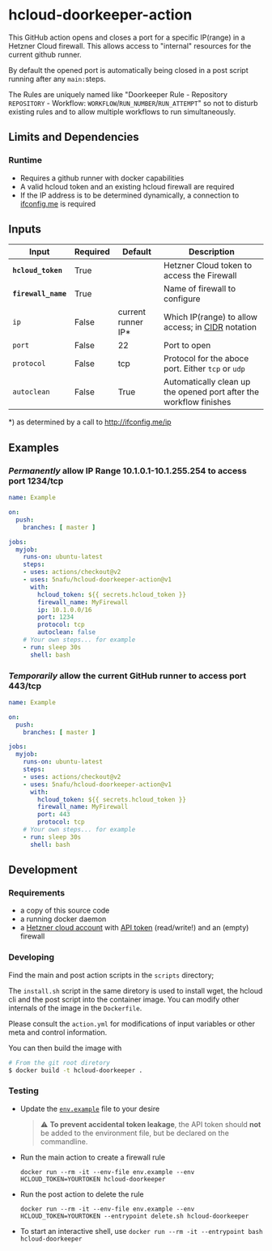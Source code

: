 # hcloud-doorkeeper-action
This GitHub action opens and closes a port for a specific IP(range) in a Hetzner Cloud firewall. This allows access to "internal" resources for the current github runner.

By default the opened port is automatically being closed in a post script running after any `main:`steps.

The Rules are uniquely named like "Doorkeeper Rule - Repository `REPOSITORY` - Workflow: `WORKFLOW`/`RUN_NUMBER`/`RUN_ATTEMPT`" so not to disturb existing rules and to allow multiple workflows to run simultaneously.

## Limits and Dependencies

### Runtime

* Requires a github runner with docker capabilities
* A valid hcloud token and an existing hcloud firewall are required
* If the IP address is to be determined dynamically, a connection to [ifconfig.me](http://ifconfig.me) is required

## Inputs

| Input | Required | Default | Description |
| ----- | -------- | ------- | ----------- |
| **`hcloud_token`** | True | | Hetzner Cloud token to access the Firewall |
| **`firewall_name`** | True | | Name of firewall to configure |
| `ip`| False | current runner IP* | Which IP(range) to allow access; in [CIDR](https://en.wikipedia.org/wiki/Classless_Inter-Domain_Routing) notation |
| `port`| False | 22 | Port to open |
| `protocol`| False | tcp | Protocol for the aboce port. Either `tcp` or `udp` |
| `autoclean` | False | True |  Automatically clean up the opened port after the workflow finishes |

*) as determined by a call to http://ifconfig.me/ip

## Examples

### *Permanently* allow IP Range 10.1.0.1-10.1.255.254 to access port 1234/tcp

``` yaml
name: Example

on:
  push:
    branches: [ master ]

jobs:
  myjob:
    runs-on: ubuntu-latest
    steps:
    - uses: actions/checkout@v2
    - uses: 5nafu/hcloud-doorkeeper-action@v1
      with:
        hcloud_token: ${{ secrets.hcloud_token }}
        firewall_name: MyFirewall
        ip: 10.1.0.0/16
        port: 1234
        protocol: tcp
        autoclean: false
    # Your own steps... for example
    - run: sleep 30s
      shell: bash
```

### *Temporarily* allow the current GitHub runner to access port 443/tcp

``` yaml
name: Example

on:
  push:
    branches: [ master ]

jobs:
  myjob:
    runs-on: ubuntu-latest
    steps:
    - uses: actions/checkout@v2
    - uses: 5nafu/hcloud-doorkeeper-action@v1
      with:
        hcloud_token: ${{ secrets.hcloud_token }}
        firewall_name: MyFirewall
        port: 443
        protocol: tcp
    # Your own steps... for example
    - run: sleep 30s
      shell: bash
```

## Development

### Requirements

* a copy of this source code
* a running docker daemon
* a [Hetzner cloud account](https://console.hetzner.cloud/) with [API token](https://docs.hetzner.cloud/#getting-started) (read/write!) and an (empty) firewall

### Developing

Find the main and post action scripts in the `scripts` directory; 

The `install.sh` script in the same diretory is used to install wget, the hcloud cli and the post script into the container image. You can modify other internals of the image in the `Dockerfile`.

Please consult the `action.yml` for modifications of input variables or other meta and control information.

You can then build the image with 

``` bash
# From the git root diretory 
$ docker build -t hcloud-doorkeeper .
```

### Testing

* Update the [`env.example`](env.example) file to your desire
  > :warning: **To prevent accidental token leakage**, the API token should **not** be added to the environment file, but be declared on the commandline.
* Run the main action to create a firewall rule
  ```
  docker run --rm -it --env-file env.example --env HCLOUD_TOKEN=YOURTOKEN hcloud-doorkeeper
  ```
* Run the post action to delete the rule
  ```
  docker run --rm -it --env-file env.example --env HCLOUD_TOKEN=YOURTOKEN --entrypoint delete.sh hcloud-doorkeeper
  ``` 
* To start an interactive shell, use `docker run --rm -it --entrypoint bash hcloud-doorkeeper`
